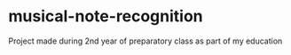 # musical-note-recognition
Project made during 2nd year of preparatory class as part of my education
